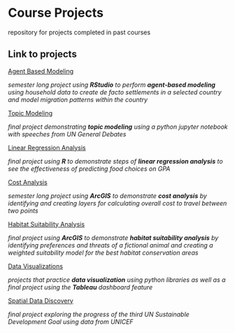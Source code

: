 # Course Projects
repository for projects completed in past courses

## Link to projects

[Agent Based Modeling](https://abgaddi.github.io/course_projects/ABM)

*semester long project using **RStudio** to perform **agent-based modeling** using household data to create de facto settlements in a selected country and model migration patterns within the country*

[Topic Modeling](https://abgaddi.github.io/course_projects/TM/TM)

*final project demonstrating **topic modeling** using a python jupyter notebook with speeches from UN General Debates*

[Linear Regression Analysis](https://abgaddi.github.io/course_projects/LRA/LRA)

*final project using **R** to demonstrate steps of **linear regression analysis** to see the effectiveness of predicting food choices on GPA*

[Cost Analysis](https://wm-gis.maps.arcgis.com/apps/Cascade/index.html?appid=8ba19ed231754ac88dd3331dfd9d7a54)

*semester long project using **ArcGIS** to demonstrate **cost analysis** by identifying and creating layers for calculating overall cost to travel between two points*

[Habitat Suitability Analysis](https://storymaps.arcgis.com/stories/beacc16d6f8f48d89c379781fe7a905a)

*final project using **ArcGIS** to demonstrate **habitat suitability analysis** by identifying preferences and threats of a fictional animal and creating a weighted suitability model for the best habitat conservation areas*

[Data Visualizations](https://abgaddi.github.io/course_projects/)

*projects that practice **data visualization** using python libraries as well as a final project using the **Tableau** dashboard feature*

[Spatial Data Discovery](https://spatial-data-discovery.github.io/project-abgaddi.html)

*final project exploring the progress of the third UN Sustainable Development Goal using data from UNICEF*
